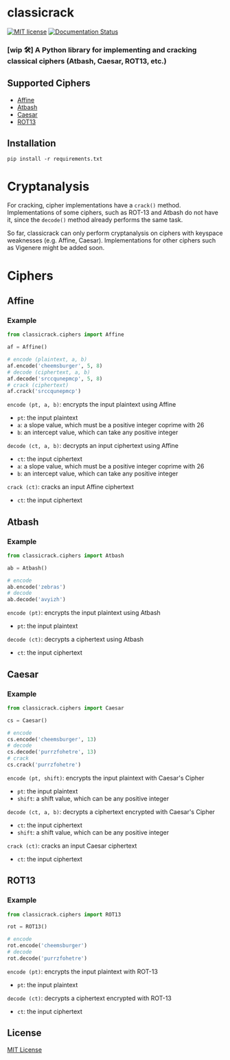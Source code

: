 # classicrack
[![MIT license](https://img.shields.io/badge/License-MIT-blue.svg)](https://github.com/starkfire/classicrack/blob/master/LICENSE.md)
[![Documentation Status](https://readthedocs.org/projects/classicrack/badge/?version=latest)](https://classicrack.readthedocs.io/en/latest/?badge=latest)

### [wip 🛠️] A Python library for implementing and cracking classical ciphers (Atbash, Caesar, ROT13, etc.)

## Supported Ciphers
* [Affine](https://github.com/starkfire/classicrack#affine)
* [Atbash](https://github.com/starkfire/classicrack#atbash)
* [Caesar](https://github.com/starkfire/classicrack#caesar)
* [ROT13](https://github.com/starkfire/classicrack#rot13)

## Installation
```
pip install -r requirements.txt
```

# Cryptanalysis

For cracking, cipher implementations have a `crack()` method. Implementations of some ciphers, such as ROT-13 and Atbash do not have it, since the `decode()` method already performs the same task.

So far, classicrack can only perform cryptanalysis on ciphers with keyspace weaknesses (e.g. Affine, Caesar). Implementations for other ciphers such as Vigenere might be added soon.

# Ciphers
## Affine
### Example
```py
from classicrack.ciphers import Affine

af = Affine()

# encode (plaintext, a, b)
af.encode('cheemsburger', 5, 8)
# decode (ciphertext, a, b)
af.decode('srccqunepmcp', 5, 8)
# crack (ciphertext)
af.crack('srccqunepmcp')
```

`encode (pt, a, b)`: encrypts the input plaintext using Affine
  * `pt`: the input plaintext
  * `a`: a slope value, which must be a positive integer coprime with 26
  * `b`: an intercept value, which can take any positive integer

`decode (ct, a, b)`: decrypts an input ciphertext using Affine
  * `ct`: the input ciphertext
  * `a`: a slope value, which must be a positive integer coprime with 26
  * `b`: an intercept value, which can take any positive integer

`crack (ct)`: cracks an input Affine ciphertext
  * `ct`: the input ciphertext

## Atbash
### Example
```py
from classicrack.ciphers import Atbash

ab = Atbash()

# encode
ab.encode('zebras')
# decode
ab.decode('avyizh')
```

`encode (pt)`: encrypts the input plaintext using Atbash
  * `pt`: the input plaintext

`decode (ct)`: decrypts a ciphertext using Atbash
  * `ct`: the input ciphertext

## Caesar
### Example
```py
from classicrack.ciphers import Caesar

cs = Caesar()

# encode
cs.encode('cheemsburger', 13)
# decode
cs.decode('purrzfohetre', 13)
# crack
cs.crack('purrzfohetre')
```

`encode (pt, shift)`: encrypts the input plaintext with Caesar's Cipher
  * `pt`: the input plaintext
  * `shift`: a shift value, which can be any positive integer

`decode (ct, a, b)`: decrypts a ciphertext encrypted with Caesar's Cipher
  * `ct`: the input ciphertext
  * `shift`: a shift value, which can be any positive integer

`crack (ct)`: cracks an input Caesar ciphertext
  * `ct`: the input ciphertext

## ROT13
### Example
```py
from classicrack.ciphers import ROT13

rot = ROT13()

# encode
rot.encode('cheemsburger')
# decode
rot.decode('purrzfohetre')
```
`encode (pt)`: encrypts the input plaintext with ROT-13
  * `pt`: the input plaintext

`decode (ct)`: decrypts a ciphertext encrypted with ROT-13
  * `ct`: the input ciphertext

## License

[MIT License](https://github.com/starkfire/classicrack/blob/master/LICENSE.md)
